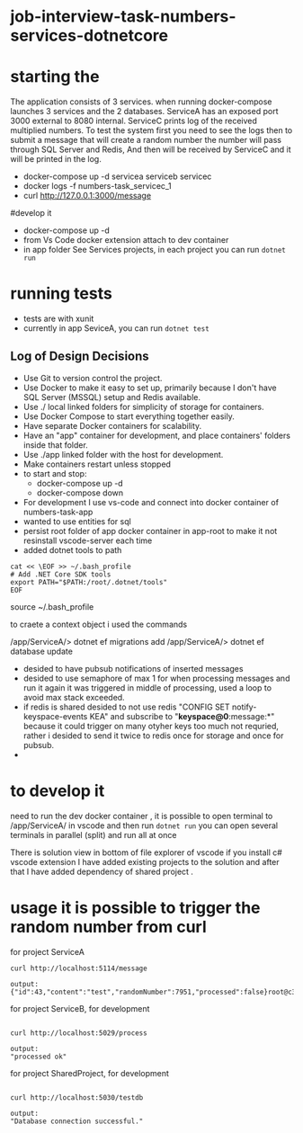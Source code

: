 # job-interview-task-numbers-services-dotnetcore

# starting the 

 The application consists of 3 services. when running docker-compose launches 3 services and the 2 databases. ServiceA has an exposed port 3000 external to 8080 internal. ServiceC prints log of the received multiplied numbers. To test the system first you need to see the logs then to submit a message that will create a random number the number will pass through SQL Server and Redis, And then will be received by ServiceC and it will be printed in the log.

 - docker-compose up -d servicea serviceb servicec
 - docker logs -f numbers-task_servicec_1
 - curl http://127.0.0.1:3000/message


#develop it 
 - docker-compose up -d
 - from Vs Code  docker extension attach to dev container 
 - in app folder See Services projects, in each project you can run `dotnet run` 


# running tests
 - tests are with xunit
 - currently in app SeviceA, you can run `dotnet test`

## Log of Design Decisions

- Use Git to version control the project.
- Use Docker to make it easy to set up, primarily because I don't have SQL Server (MSSQL) setup and Redis available.
- Use ./ local linked folders for simplicity of storage for containers.
- Use Docker Compose to start everything together easily.
- Have separate Docker containers for scalability.
- Have an "app" container for development, and place containers' folders inside that folder.
- Use ./app linked folder with the host for development.
- Make containers restart unless stopped
- to start and stop:
  - docker-compose up -d
  - docker-compose down
- For development I use vs-code and connect into docker container of numbers-task-app 
- wanted to use entities for sql
- persist root folder of app docker container in app-root to make it not resinstall vscode-server each time
-  added dotnet tools to path 
```
cat << \EOF >> ~/.bash_profile
# Add .NET Core SDK tools
export PATH="$PATH:/root/.dotnet/tools"
EOF
```
source ~/.bash_profile

to craete a context object i used the commands 

/app/ServiceA/> dotnet ef migrations add <name>
/app/ServiceA/> dotnet ef database update

 - desided to have pubsub notifications of inserted messages
 - desided to use semaphore of max 1 for when processing messages and run it again it was triggered in middle of processing, used a loop to avoid max stack exceeded.
 - if redis is shared desided to not use redis "CONFIG SET notify-keyspace-events KEA" and subscribe to "__keyspace@0__:message:*" because it could trigger on many otyher keys too much not requried, rather i desided to send it twice to redis once for storage and once for pubsub.
 - 

# to develop it

 need to run the dev docker container , it is possible to open terminal to /app/ServiceA/ in vscode and then run `dotnet run` you can open several terminals in parallel (split) and run all at once

 There is solution view in bottom of file explorer of vscode if you install c# vscode extension
 I have added existing projects to the solution and after that I have added dependency of shared project .

# usage it is possible to trigger the random number from curl

for project ServiceA

```
curl http://localhost:5114/message

output:
{"id":43,"content":"test","randomNumber":7951,"processed":false}root@c3dbb65a6427:/app/Ser
```

for project ServiceB, for development

```

curl http://localhost:5029/process

output:
"processed ok"
```


for project SharedProject, for development
```

curl http://localhost:5030/testdb

output:
"Database connection successful."
```

